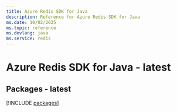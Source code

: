 ```yaml
---
title: Azure Redis SDK for Java
description: Reference for Azure Redis SDK for Java
ms.date: 10/02/2025
ms.topic: reference
ms.devlang: java
ms.service: redis
---
```

# Azure Redis SDK for Java - latest
## Packages - latest
[!INCLUDE [packages](redis-index.md)]